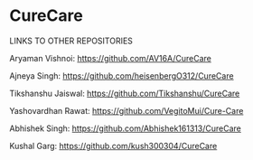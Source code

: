 # CureCare
LINKS TO OTHER REPOSITORIES

Aryaman Vishnoi:
https://github.com/AV16A/CureCare

Ajneya Singh:
https://github.com/heisenbergO312/CureCare

Tikshanshu Jaiswal:
https://github.com/Tikshanshu/CureCare

Yashovardhan Rawat:
https://github.com/VegitoMui/Cure-Care


Abhishek Singh:
https://github.com/Abhishek161313/CureCare


Kushal Garg:
https://github.com/kush300304/CureCare
